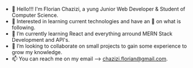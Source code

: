 - 👋 Hello!!!  I'm Florian Chazizi, a yung Junior Web Developer & Student of Computer Science.
- 👀 Interested in learning current technologies and have an 👀 on what is following.
- 🌱 I’m currently learning React and everything arround MERN Stack Development and API's.
- 💞️ I’m looking to collaborate on small projects to gain some experience to grow my knowledge.
- 📫 You can reach me on my email --> chazizi.florian@gmail.com.
<!---
FlorianChazizi/FlorianChazizi is a ✨ special ✨ repository because its `README.md` (this file) appears on your GitHub profile.
You can click the Preview link to take a look at your changes.
--->
